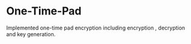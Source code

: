 # One-Time-Pad
Implemented one-time pad encryption including encryption , decryption and key generation.
